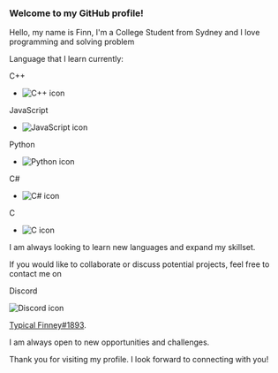 ### Welcome to my GitHub profile!

Hello, my name is Finn, I'm a College Student from Sydney and I love programming and solving problem


Language that I learn currently:

C++
- ![C++ icon](https://img.icons8.com/color/48/000000/c-plus-plus-logo.png)

JavaScript
- ![JavaScript icon](https://img.icons8.com/color/48/000000/javascript.png)


Python
- ![Python icon](https://img.icons8.com/color/48/000000/python.png)

C#
- ![C# icon](https://img.icons8.com/color/48/000000/c-sharp-logo.png)

C
- ![C icon](https://img.icons8.com/color/48/000000/c-programming.png)

I am always looking to learn new languages and expand my skillset.

If you would like to collaborate or discuss potential projects, feel free to contact me on 

Discord 

![Discord icon](https://img.icons8.com/color/48/000000/discord-logo.png) 

[Typical Finney#1893](https://discordapp.com/). 

I am always open to new opportunities and challenges.

Thank you for visiting my profile. I look forward to connecting with you!


